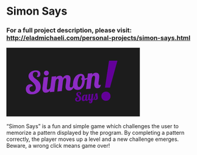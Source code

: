 # Simon Says
### For a full project description, please visit:<br />http://eladmichaeli.com/personal-projects/simon-says.html

![Simon Says Logo](logo.jpg?raw=true)

“Simon Says” is a fun and simple game which challenges the user to memorize a pattern displayed by the program. By completing a pattern correctly, the player moves up a level and a new challenge emerges. Beware, a wrong click means game over!

